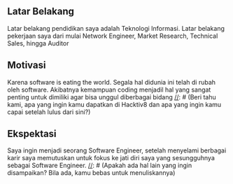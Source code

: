 [//]: # (Ceritakan sedikit tentang latar belakangmu seperti pendidikan terakhir atau pekerjaan sebelumnya)
## Latar Belakang
Latar belakang pendidikan saya adalah Teknologi Informasi. Latar belakang pekerjaan saya dari mulai Network Engineer, Market Research, Technical Sales, hingga Auditor

[//]: # (Motivasi apa yang mendorongmu untuk ikut program coding bootcamp di Hacktiv8?)
## Motivasi
Karena software is eating the world. Segala hal didunia ini telah di rubah oleh software. Akibatnya kemampuan coding menjadil hal yang sangat penting untuk dimiliki agar bisa unggul diberbagai bidang
[//]: # (Beri tahu kami, apa yang ingin kamu dapatkan di Hacktiv8 dan apa yang ingin kamu capai setelah lulus dari sini?)
## Ekspektasi
Saya ingin menjadi seorang Software Engineer, setelah menyelami berbagai karir saya memutuskan untuk fokus ke jati diri saya yang sesungguhnya sebagai Software Engineer.
[//]: # (Apakah ada hal lain yang ingin disampaikan? Bila ada, kamu bebas untuk menuliskannya)
